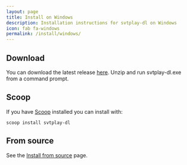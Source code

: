 ```yaml
---
layout: page
title: Install on Windows
description: Installation instructions for svtplay-dl on Windows
icon: fab fa-windows
permalink: /install/windows/
---
```


## Download

You can download the latest release [here](https://svtplay-dl.se/download/latest/svtplay-dl.zip).
Unzip and run svtplay-dl.exe from a command prompt.

## Scoop

If you have [Scoop](https://scoop.sh/) installed you can install with:

```
scoop install svtplay-dl
```

## From source

See the [Install from source](/install/source/) page.
